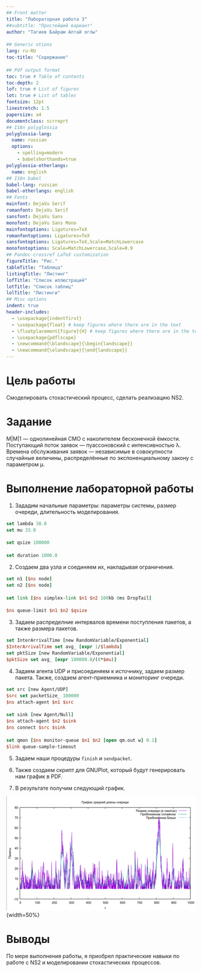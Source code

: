 ```yaml
---
## Front matter
title: "Лабораторная работа 3"
##subtitle: "Простейший вариант"
author: "Тагиев Байрам Алтай оглы"

## Generic otions
lang: ru-RU
toc-title: "Содержание"

## Pdf output format
toc: true # Table of contents
toc-depth: 2
lof: true # List of figures
lot: true # List of tables
fontsize: 12pt
linestretch: 1.5
papersize: a4
documentclass: scrreprt
## I18n polyglossia
polyglossia-lang:
  name: russian
  options:
	- spelling=modern
	- babelshorthands=true
polyglossia-otherlangs:
  name: english
## I18n babel
babel-lang: russian
babel-otherlangs: english
## Fonts
mainfont: DejaVu Serif
romanfont: DejaVu Serif
sansfont: DejaVu Sans
monofont: DejaVu Sans Mono
mainfontoptions: Ligatures=TeX
romanfontoptions: Ligatures=TeX
sansfontoptions: Ligatures=TeX,Scale=MatchLowercase
monofontoptions: Scale=MatchLowercase,Scale=0.9
## Pandoc-crossref LaTeX customization
figureTitle: "Рис."
tableTitle: "Таблица"
listingTitle: "Листинг"
lofTitle: "Список иллюстраций"
lotTitle: "Список таблиц"
lolTitle: "Листинги"
## Misc options
indent: true
header-includes:
  - \usepackage{indentfirst}
  - \usepackage{float} # keep figures where there are in the text
  - \floatplacement{figure}{H} # keep figures where there are in the text 
  - \usepackage{pdflscape}
  - \newcommand{\blandscape}{\begin{landscape}}
  - \newcommand{\elandscape}{\end{landscape}}
---
```


# Цель работы

Смоделировать стохастический процесс, сделать реализацию NS2.

# Задание

M|M|1 — однолинейная СМО с накопителем бесконечной ёмкости. Поступающий поток заявок — пуассоновский с интенсивностью λ. Времена обслуживания заявок — независимые в совокупности случайные величины, распределённые по экспоненциальному закону с параметром μ.

# Выполнение лабораторной работы

1. Зададим начальные параметры: параметры системы, размер очереди, длительность моделирования.

```tcl
set lambda 30.0
set mu 33.0

set qsize 100000

set duration 1000.0
```

2. Создаем два узла и соединяем их, накладывая ограничения.

```tcl
set n1 [$ns node]
set n2 [$ns node]

set link [$ns simplex-link $n1 $n2 100kb 0ms DropTail]

$ns queue-limit $n1 $n2 $qsize
```

3. Задаем распределние интервалов времени поступления пакетов, а также размера пакетов.

```tcl
set InterArrivalTime [new RandomVariable/Exponential]
$InterArrivalTime set avg_ [expr 1/$lambda]
set pktSize [new RandomVariable/Exponential]
$pktSize set avg_ [expr 100000.0/(8*$mu)]
```

4. Задаем агента UDP и присоединяем к источнику, задаем размер пакета. Также, создаем агент-приемника и мониторинг очереди.

```tcl
set src [new Agent/UDP]
$src set packetSize_ 100000
$ns attach-agent $n1 $src

set sink [new Agent/Null]
$ns attach-agent $n2 $sink
$ns connect $src $sink

set qmon [$ns monitor-queue $n1 $n2 [open qm.out w] 0.1]
$link queue-sample-timeout
```

5. Задаем наши процедуры `finish` и `sendpacket`.

6. Также создаем скрипт для GNUPlot, который будут генерировать нам график в PDF.

7. В результате получим следующий график.

![График поведения длины очереди](./image/1.png){width=50%}

# Выводы

По мере выполнения работы, я приобрел практические навыки по работе с NS2 и моделировании стохастических процессов.
